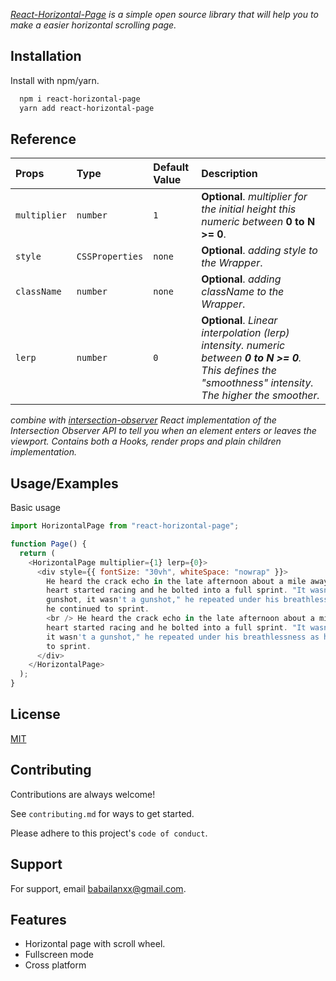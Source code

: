 _[React-Horizontal-Page](https://github.com/Horizontal-Page/react-horizontal-page) is a simple open source library that will help you to make a easier horizontal scrolling page._

## Installation

Install with npm/yarn.

```bash
  npm i react-horizontal-page
  yarn add react-horizontal-page
```

## Reference

| Props        | Type            | Default Value | Description                                                                                                                                               |
| :----------- | :-------------- | :------------ | :-------------------------------------------------------------------------------------------------------------------------------------------------------- |
| `multiplier` | `number`        | `1`           | **Optional**. _multiplier for the initial height this numeric between_ **0 to N >= 0**.                                                                   |
| `style`      | `CSSProperties` | `none`        | **Optional**. _adding style to the Wrapper_.                                                                                                              |
| `className`  | `number`        | `none`        | **Optional**. _adding className to the Wrapper_.                                                                                                          |
| `lerp`       | `number`        | `0`           | **Optional**. _Linear interpolation (lerp) intensity. numeric between **0 to N >= 0**. This defines the "smoothness" intensity. The higher the smoother._ |

_combine with [intersection-observer](https://www.npmjs.com/package/react-intersection-observer) React implementation of the Intersection Observer API to tell you when an element enters or leaves the viewport. Contains both a Hooks, render props and plain children implementation._

## Usage/Examples

Basic usage

```javascript
import HorizontalPage from "react-horizontal-page";

function Page() {
  return (
    <HorizontalPage multiplier={1} lerp={0}>
      <div style={{ fontSize: "30vh", whiteSpace: "nowrap" }}>
        He heard the crack echo in the late afternoon about a mile away. His
        heart started racing and he bolted into a full sprint. "It wasn't a
        gunshot, it wasn't a gunshot," he repeated under his breathlessness as
        he continued to sprint.
        <br /> He heard the crack echo in the late afternoon about a mile away. His
        heart started racing and he bolted into a full sprint. "It wasn't a gunshot,
        it wasn't a gunshot," he repeated under his breathlessness as he continued
        to sprint.
      </div>
    </HorizontalPage>
  );
}
```

## License

[MIT](https://github.com/Horizontal-Page/react-horizontal-page/blob/master/LICENSE)

## Contributing

Contributions are always welcome!

See `contributing.md` for ways to get started.

Please adhere to this project's `code of conduct`.

## Support

For support, email babailanxx@gmail.com.

## Features

- Horizontal page with scroll wheel.
- Fullscreen mode
- Cross platform
